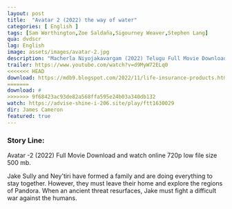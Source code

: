 ```yaml
---
layout: post
title:  "Avatar 2 (2022) the way of water"
categories: [ English ]
tags: [Sam Worthington,Zoe Saldaña,Sigourney Weaver,Stephen Lang]
qua: dvdscr
lag: English
image: assets/images/avatar-2.jpg
description: "Macherla Niyojakavargam (2022) Telugu Full Movie Download and watch online 720p low file size 500 mb."
trailer: https://www.youtube.com/watch?v=d9MyW72ELq0
<<<<<<< HEAD
download: https://mdb9.blogspot.com/2022/11/life-insurance-products.html#?o=072e85d4c20ef8046379667a3901c6e1c9d77ecf9dbc25c2932f39be767134a654e1d0d432a938d509055f907c74165ec330578a23a96050a01edcfbe34f5b798d2562cc33f27a74d7177a348feea905f036331bc7308604dc68969d45984a38bdba6e9cb4be810681378d4678fac39a6e0c15e4df408d1c73e777426353c9ca024b898aade3cbbd
=======
download: #
>>>>>>> 9f68423ac93de82a568ffa595e24b03a340db132
watch: https://advise-shine-i-206.site/play/ftt1630029
dir: James Cameron
featured: true
---
```


### Story Line:
Avatar -2 (2022) Full Movie Download and watch online 720p low file size 500 mb.

Jake Sully and Ney'tiri have formed a family and are doing everything to stay together. However, they must leave their home and explore the regions of Pandora. When an ancient threat resurfaces, Jake must fight a difficult war against the humans.
